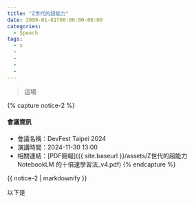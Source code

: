 ```yaml
---
title: "Z世代的超能力"
date: 2099-01-01T00:00:00-00:00
categories:
  - Speech
tags:
  - x
  - 
  -  
  - 
  - 
---
```


> 這場

{% capture notice-2 %}
#### 會議資訊

* 會議名稱：DevFest Taipei 2024
* 演講時間：2024-11-30 13:00
* 相關連結：[PDF簡報]({{ site.baseurl }}/assets/Z世代的超能力 NotebookLM 的十倍速學習法_v4.pdf)
  {% endcapture %}

<div class="notice">{{ notice-2 | markdownify }}</div>



以下是
